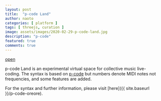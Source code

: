 ```yaml
---
layout: post
title:  "p-code Land"
author: naoto
categories: [ platform ]
tags: [ threejs, curation ]
image: assets/images/2020-02-29-p-code-land.jpg
description: "p-code"
featured: true
comments: true
---
```


[open](https://p-code-land.glitch.me/)

p-code Land is an experimental virtual space for collective music live-coding. The syntax is based on [p-code](https://github.com/p-code-magazine/p-code) but numbers denote MIDI notes not frequencies, and some features are added.

For the syntax and further information, please visit [here]({{ site.baseurl }}/p-code-oreore).
